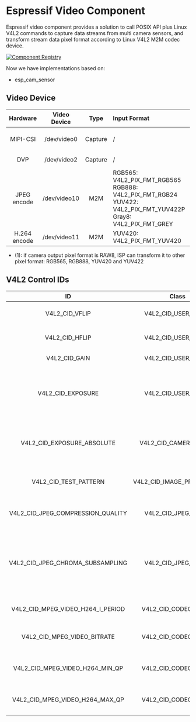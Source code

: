 # Espressif Video Component

Espressif video component provides a solution to call POSIX API plus Linux V4L2 commands to capture data streams from multi camera sensors, and transform stream data pixel format according to Linux V4L2 M2M codec device.

[![Component Registry](https://components.espressif.com/components/espressif/esp_video/badge.svg)](https://components.espressif.com/components/espressif/esp_video)

Now we have implementations based on:

- esp_cam_sensor

## Video Device

| Hardware | Video Device | Type | Input Format | Output Format |
|:-:|:-:|:-:|:-|:-|
| MIPI-CSI | /dev/video0 | Capture | / | camera output pixel format or ISP output format(1) |
| DVP | /dev/video2 | Capture  | / | camera output pixel format |
| JPEG encode | /dev/video10 | M2M | RGB565: V4L2_PIX_FMT_RGB565<br> RGB888: V4L2_PIX_FMT_RGB24<br> YUV422: V4L2_PIX_FMT_YUV422P<br> Gray8: V4L2_PIX_FMT_GREY | JPEG: V4L2_PIX_FMT_JPEG |
| H.264 encode | /dev/video11 | M2M | YUV420: V4L2_PIX_FMT_YUV420 | H.264: V4L2_PIX_FMT_H264 |

- (1): if camera output pixel format is RAW8, ISP can transform it to other pixel format: RGB565, RGB888, YUV420 and YUV422

## V4L2 Control IDs

| ID | Class | Type | Permission | Description |
|:-:|:-:|:-:|:-:|:-|
| V4L2_CID_VFLIP | V4L2_CID_USER_CLASS | Bool | Read/Write | Mirror the picture vertically. |
| V4L2_CID_HFLIP | V4L2_CID_USER_CLASS | Bool | Read/Write | Mirror the picture horizontally. |
| V4L2_CID_GAIN | V4L2_CID_USER_CLASS | Menu | Read/Write | Picrure pixel gain value. |
| V4L2_CID_EXPOSURE | V4L2_CID_USER_CLASS | Integer | Read/Write | Camera sensor exposure time, value unit depends on sensor |
| V4L2_CID_EXPOSURE_ABSOLUTE | V4L2_CID_CAMERA_CLASS | Integer | Read/Write | Camera sensor exposure time, value unit is 100us. |
| V4L2_CID_TEST_PATTERN | V4L2_CID_IMAGE_PROC_CLASS | Menu | Write | Camera sensor test pattern mode. |
| V4L2_CID_JPEG_COMPRESSION_QUALITY | V4L2_CID_JPEG_CLASS | Integer | Read/Write | JPEG encoded picture quality |
| V4L2_CID_JPEG_CHROMA_SUBSAMPLING | V4L2_CID_JPEG_CLASS | Menu | Read/Write | The chroma subsampling factors describe how each component of an input image is sampled. |
| V4L2_CID_MPEG_VIDEO_H264_I_PERIOD | V4L2_CID_CODEC_CLASS | Integer | Read/Write | Period between I-frames. |
| V4L2_CID_MPEG_VIDEO_BITRATE | V4L2_CID_CODEC_CLASS | Integer | Read/Write | Video bitrate in bits per second. |
| V4L2_CID_MPEG_VIDEO_H264_MIN_QP | V4L2_CID_CODEC_CLASS | Integer | Read/Write | Minimum quantization parameter for H264. |
| V4L2_CID_MPEG_VIDEO_H264_MAX_QP | V4L2_CID_CODEC_CLASS | Integer | Read/Write | Maximum quantization parameter for H264. |